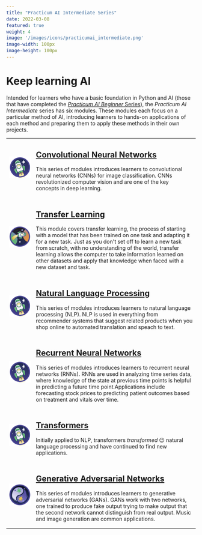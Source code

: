 ```yaml
---
title: "Practicum AI Intermediate Series"
date: 2022-03-08
featured: true
weight: 4
image: '/images/icons/practicumai_intermediate.png'
image-width: 100px
image-height: 100px
---
```


# Keep learning AI

Intended for learners who have a basic foundation in Python and AI (those that have completed the [*Practicum AI Beginner* Series](/_courses/beginner/)), the *Practicum AI Intermediate* series has six modules. These modules each focus on a particular method of AI, introducing learners to hands-on applications of each method and preparing them to apply these methods in their own projects.


<table>
    <tr>
        <td>
            <a href='/_courses/cnn'><img src='/images/icons/practicumai_intermediate.png' alt='CNN icon' width='500'></a>
        </td>
        <td>
            <h2><a href='/_courses/cnn'>Convolutional Neural Networks</a></h2>
            <p>This series of modules introduces learners to convolutional neural networks (CNNs) for image classification. CNNs revolutionized computer vision and are one of the key concepts in deep learning.</p>
        </td>
    </tr>
    <tr>
        <td>
            <a href='/_courses/transfer'><img src='/images/icons/practicumai_transfer_learning.png' alt='Practicum AI Transfer Learning course icon' width='500'></a>
        </td>
        <td>
            <h2><a href='/_courses/transfer'>Transfer Learning</a></h2>
            <p>This module covers transfer learning, the process of starting with a model that has been trained on one task and adapting it for a new task. Just as you don't set off to learn a new task from scratch, with no understanding of the world, transfer learning allows the computer to take information learned on other datasets and apply that knowledge when faced with a new dataset and task.</p>
        </td>
    </tr>
    <tr>
        <td>
            <a href='/_courses/nlp'><img src='/images/icons/practicumai_intermediate.png'></a>
        </td>
        <td>
            <h2><a href='/_courses/nlp'>Natural Language Processing</a></h2>
            <p>This series of modules introduces learners to natural language processing (NLP). NLP is used in everything from recommender systems that suggest related products when you shop online to automated translation and speach to text.</p>
        </td>
    </tr>
    <tr>
        <td>
           <a href='/_courses/rnn'><img src='/images/icons/practicumai_intermediate.png' alt='PracticumAI Intermediate Series icon' width='500'></a>
        </td>
        <td>
            <h2><a href='/_courses/rnn'>Recurrent Neural Networks</a></h2>
            <p>This series of modules introduces learners to recurrent neural networks (RNNs). RNNs are used in analyzing time series data, where knowledge of the state at previous time points is helpful in predicting a future time point.Applications include forecasting stock prices to predicting patient outcomes based on treatment and vitals over time.</p>
        </td>
    </tr>
    <tr>
        <td>
            <a href='/_courses/transformers'><img src='/images/icons/practicumai_intermediate.png' alt='PracticumAI Intermediate Series icon' width='500'></a>
        </td>
        <td>
            <h2><a href='/_courses/transformers'>Transformers</a></h2>
            <p>Initially applied to NLP, transformers <i>transformed</i> 😉 natural language processing and have continued to find new applications.</p>
        </td>
    </tr>
    <tr>
        <td>
            <a href='/_courses/gan'><img src='/images/icons/practicumai_GAN.png' alt='PracticumAI GAN courese icon' width='500'></a>
        </td>
        <td>
            <h2><a href='/_courses/gan'>Generative Adversarial Networks</a></h2>
            <p>This series of modules introduces learners to generative adversarial networks (GANs). GANs work with two networks, one trained to produce fake output trying to make output that the second network cannot distinguish from real output. Music and image generation are common applications.</p>
        </td>
    </tr>
<table>

